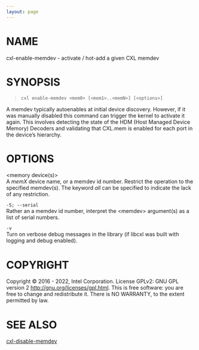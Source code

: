 ```yaml
---
layout: page
---
```


# NAME

cxl-enable-memdev - activate / hot-add a given CXL memdev

# SYNOPSIS

>     cxl enable-memdev <mem0> [<mem1>..<memN>] [<options>]

A memdev typically autoenables at initial device discovery. However, if
it was manually disabled this command can trigger the kernel to activate
it again. This involves detecting the state of the HDM (Host Managed
Device Memory) Decoders and validating that CXL.mem is enabled for each
port in the device’s hierarchy.

# OPTIONS

\<memory device(s)\>  
A *memX* device name, or a memdev id number. Restrict the operation to
the specified memdev(s). The keyword *all* can be specified to indicate
the lack of any restriction.

`-S; --serial`  
Rather an a memdev id number, interpret the \<memdev\> argument(s) as a
list of serial numbers.

`-v`  
Turn on verbose debug messages in the library (if libcxl was built with
logging and debug enabled).

# COPYRIGHT

Copyright © 2016 - 2022, Intel Corporation. License GPLv2: GNU GPL
version 2 <http://gnu.org/licenses/gpl.html>. This is free software: you
are free to change and redistribute it. There is NO WARRANTY, to the
extent permitted by law.

# SEE ALSO

[cxl-disable-memdev](cxl-disable-memdev)
